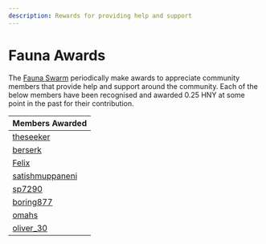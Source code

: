 ```yaml
---
description: Rewards for providing help and support
---
```


# Fauna Awards

The [Fauna Swarm](https://1hive.gitbook.io/1hive/community/swarms/fauna) periodically make awards to appreciate community members that provide help and support around the community. Each of the below members have been recognised and awarded 0.25 HNY at some point in the past for their contribution.

| Members Awarded |
| :--- |
| [theseeker](https://forum.1hive.org/u/theseeker/summary) |
| [berserk](https://forum.1hive.org/u/berserk/summary) |
| [Felix](https://forum.1hive.org/u/felix/summary) |
| [satishmuppaneni](https://forum.1hive.org/u/satishmuppaneni/summary) |
| [sp7290](https://forum.1hive.org/u/sp7290/summary) |
| [boring877](https://forum.1hive.org/u/boring877/summary) |
| [omahs](https://forum.1hive.org/u/omahs/summary) |
| [oliver\_30](https://forum.1hive.org/u/oliver_30/summary) |

